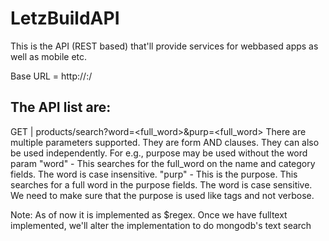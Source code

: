 LetzBuildAPI
============

This is the API (REST based) that'll provide services for webbased apps as well as mobile etc.

Base URL = http://<url>:<port>/

The API list are:
-----------------
GET | products/search?word=<full_word>&purp=<full_word>
There are multiple parameters supported. They are form AND clauses. They can also be used independently. For e.g., purpose may be used without the word param
"word" - This searches for the full_word on the name and category fields. The word is case insensitive. 
"purp" - This is the purpose. This searches for a full word in the purpose fields. The word is case sensitive. We need to make sure that the purpose is used like tags and not verbose. 

Note: As of now it is implemented as $regex. Once we have fulltext implemented, we'll alter the implementation to do mongodb's text search

